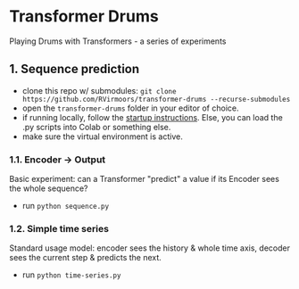 # Transformer Drums

Playing Drums with Transformers - a series of experiments

## 1. Sequence prediction

- clone this repo w/ submodules: `git clone https://github.com/RVirmoors/transformer-drums --recurse-submodules`
- open the `transformer-drums` folder in your editor of choice.
- if running locally, follow the [startup instructions](startup.md). Else, you can load the .py scripts into Colab or something else.
- make sure the virtual environment is active.

### 1.1. Encoder -> Output

Basic experiment: can a Transformer "predict" a value if its Encoder sees the whole sequence?

- run `python sequence.py`

### 1.2. Simple time series

Standard usage model: encoder sees the history & whole time axis, decoder sees the current step & predicts the next.

- run `python time-series.py`